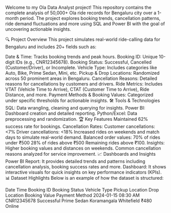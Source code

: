 Welcome to my Ola Data Analyst project! This repository contains the complete analysis of 50,000+ Ola ride records for Bengaluru city over a 1-month period. The project explores booking trends, cancellation patterns, ride demand fluctuations and more using SQL and Power BI with the goal of uncovering actionable insights.

🔍 Project Overview
This project simulates real-world ride-calling data for Bengaluru and includes 20+ fields such as:

Date & Time: Tracks booking trends and peak hours.
Booking ID: Unique 10-digit IDs (e.g., CNR12345678).
Booking Status: Successful, Cancelled (Customer/Driver), or Incomplete.
Vehicle Type: Includes categories like Auto, Bike, Prime Sedan, Mini, etc.
Pickup & Drop Locations: Randomized across 50 prominent areas in Bengaluru.
Cancellation Reasons: Detailed reasons for cancellations by customers and drivers.
Ride Metrics: Includes VTAT (Vehicle Time to Arrive), CTAT (Customer Time to Arrive), Ride Distance, and more.
Payment Methods & Booking Values: Categorized under specific thresholds for actionable insights.
🛠️ Tools & Technologies
SQL: Data wrangling, cleaning and querying for insights.
Power BI: Dashboard creation and detailed reporting.
Python/Excel: Data preprocessing and randomization.
🏆 Key Features
Maintained 62% success rate for bookings.
Cancellation Rates:
Customer cancellations: <7%
Driver cancellations: <18%
Increased rides on weekends and match days to simulate real-world demand.
Balanced order values:
70% of rides under ₹500
28% of rides above ₹500
Remaining rides above ₹100.
Insights:
Higher booking values and distances on weekends.
Common cancellation reasons analyzed for service improvement.
📈 Dashboards and Insights
Power BI Report: It provides detailed trends and patterns including cancellation analysis, booking success rates and more.
Dashboard: It shows interactive visuals for quick insights on key performance indicators (KPIs).
📊 Dataset Highlights
Below is an example of how the dataset is structured:

Date	Time	Booking ID	Booking Status	Vehicle Type	Pickup Location	Drop Location	Booking Value	Payment Method
2024-01-15	08:30 AM	CNR12345678	Successful	Prime Sedan	Koramangala	Whitefield	₹480	Online
